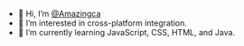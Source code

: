 - 👋 Hi, I’m [@Amazingca](https://blue.amazingca.dev/user/caleb.bsky.social)
- 👀 I’m interested in cross-platform integration.
- 🌱 I’m currently learning JavaScript, CSS, HTML, and Java.

<!---
Amazingca/Amazingca is a ✨ special ✨ repository because its `README.md` (this file) appears on your GitHub profile.
You can click the Preview link to take a look at your changes.
--->

